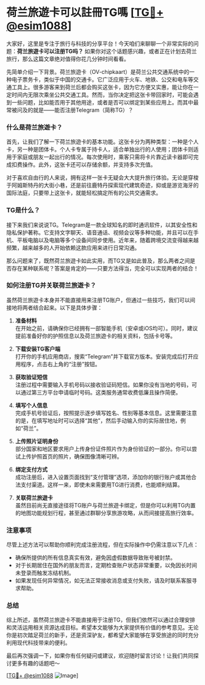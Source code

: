 # 荷兰旅遊卡可以註冊TG嗎 [[TG💪+ @esim1088](https://t.me/s/esim1088)]

大家好，这里是专注于旅行与科技的分享平台！今天咱们来聊聊一个非常实际的问题：**荷兰旅遊卡可以注册TG吗？** 如果你对这个话题感兴趣，或者正在计划去荷兰旅行，那么这篇文章绝对值得你花几分钟时间看看。

先简单介绍一下背景。荷兰旅遊卡（OV-chipkaart）是荷兰公共交通系统中的一种电子票务卡，类似于中国的交通卡。它广泛应用于火车、地铁、公交和电车等交通工具上。很多游客来到荷兰后都会购买这张卡，因为它方便又实惠，能让你在一定时间内无限次乘坐公共交通工具。然而，当你决定把这张卡带回家时，可能会遇到一些问题，比如能否用于其他用途，或者是否可以绑定到某些应用上。而其中最常被问及的就是——能否注册Telegram（简称TG）？

### **什么是荷兰旅遊卡？**

首先，让我们了解一下荷兰旅遊卡的基本功能。这张卡分为两种类型：一种是个人卡，另一种是团体卡。个人卡专属于持卡人，适合单独出行的人使用；团体卡则适用于家庭或朋友一起出行的情况。每次使用时，乘客只需将卡片靠近读卡器即可完成扣费操作。此外，这张卡还可以存储余额，并支持多次充值。

对于喜欢自由行的人来说，拥有这样一张卡无疑会大大提升旅行体验。无论是穿梭于阿姆斯特丹的大街小巷，还是前往鹿特丹探索现代建筑奇迹，抑或是游览海牙的国际法庭，只要带上这张卡，就能轻松搞定所有的公共交通需求。

### **TG是什么？**

接下来我们来说说TG。Telegram是一款全球知名的即时通讯软件，以其安全性和隐私保护著称。它支持文字聊天、语音通话、视频会议等多种功能，并且可以在手机、平板电脑以及电脑等多个设备间同步使用。近年来，随着跨境交流变得越来越频繁，越来越多的人开始依赖这款应用来进行日常沟通。

那么问题来了，既然荷兰旅遊卡如此实用，而TG又是如此普及，那么两者之间是否存在某种联系呢？答案是肯定的——只要方法得当，完全可以实现两者的结合！

### **如何注册TG并关联荷兰旅遊卡？**

虽然荷兰旅遊卡本身并不能直接用来注册TG账户，但通过一些技巧，我们可以间接地将两者结合起来。以下是具体步骤：

1. **准备材料**  
   在开始之前，请确保你已经拥有一部智能手机（安卓或iOS均可）。同时，建议提前准备好你的护照信息以及荷兰旅遊卡的相关资料，包括卡号等。

2. **下载安装TG客户端**  
   打开你的手机应用商店，搜索“Telegram”并下载官方版本。安装完成后打开应用程序，点击右上角的“注册”按钮。

3. **获取验证短信**  
   注册过程中需要输入手机号码以接收验证码短信。如果你没有当地的号码，可以通过第三方平台申请临时号码。这类服务通常收费低廉且操作简便。

4. **填写个人信息**  
   完成手机号验证后，按照提示逐步填写姓名、性别等基本信息。这里需要注意的是，在填写地址时可以选择“其他”，然后手动输入你的实际居住地，例如“荷兰”。

5. **上传照片证明身份**  
   部分国家和地区要求用户上传身份证件照片作为身份验证的一部分。你可以尝试上传护照首页的照片，确保图像清晰可辨。

6. **绑定支付方式**  
   成功注册后，进入设置页面找到“支付管理”选项，添加你的银行账户或其他合法支付渠道。这样一来，即使未来需要用TG进行消费，也能顺利结算。

7. **关联荷兰旅遊卡**  
   虽然目前尚无直接途径将TG账户与荷兰旅遊卡绑定，但是你可以利用TG内置的地图功能规划行程，甚至通过群聊分享旅游攻略，从而间接提高旅行效率。

### **注意事项**

尽管上述方法可以帮助你顺利完成注册流程，但在实际操作中仍需注意以下几点：

- 确保所提供的所有信息真实有效，避免因虚假数据导致账号被封禁。
- 对于长期居住在国外的朋友而言，定期检查账户状态非常重要，以免因长时间未登录而触发冻结机制。
- 如果发现任何异常情况，如无法正常接收消息或支付失败，请及时联系客服寻求帮助。

### **总结**

综上所述，虽然荷兰旅遊卡不能直接用于注册TG，但我们依然可以通过合理安排和灵活运用相关资源达成目标。希望本文能够为大家提供有价值的参考意见。无论你是初次踏足荷兰的新手，还是资深驴友，都希望大家能够在享受旅途的同时充分利用现代科技带来的便利。

最后再次强调一下，如果你有任何疑问或建议，欢迎随时留言讨论！让我们共同探讨更多有趣的话题吧～

[[TG💪+ @esim1088](https://t.me/s/esim1088) ![Image](https://i.postimg.cc/4NQfJmqS/Snipaste-2025-05-13-00-14-12.png)]